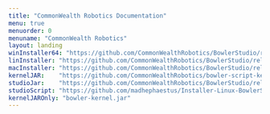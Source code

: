 ```yaml
---
title: "CommonWealth Robotics Documentation"
menu: true
menuorder: 0
menuname: "CommonWealth Robotics"
layout: landing
winInstaller64: "https://github.com/CommonWealthRobotics/BowlerStudio/releases/download/1.24.0/Windows-64-BowlerStudio-1.24.0.exe"
linInstaller: "https://github.com/CommonWealthRobotics/BowlerStudio/releases/download/1.24.0/Ubuntu-BowlerStudio-1.24.0.deb"
macInstaller: "https://github.com/CommonWealthRobotics/BowlerStudio/releases/download/1.24.0/MacOSX-BowlerStudio-1.24.0.zip"
kernelJAR:    "https://github.com/CommonWealthRobotics/bowler-script-kernel/releases/latest/download/bowler-kernel.jar"
studioJar:    "https://github.com/CommonWealthRobotics/BowlerStudio/releases/latest/download/BowlerStudio.jar"
studioScript: "https://github.com/madhephaestus/Installer-Linux-BowlerStudio/releases/latest/download/bowlerstudio"
kernelJAROnly: "bowler-kernel.jar"
---
```


